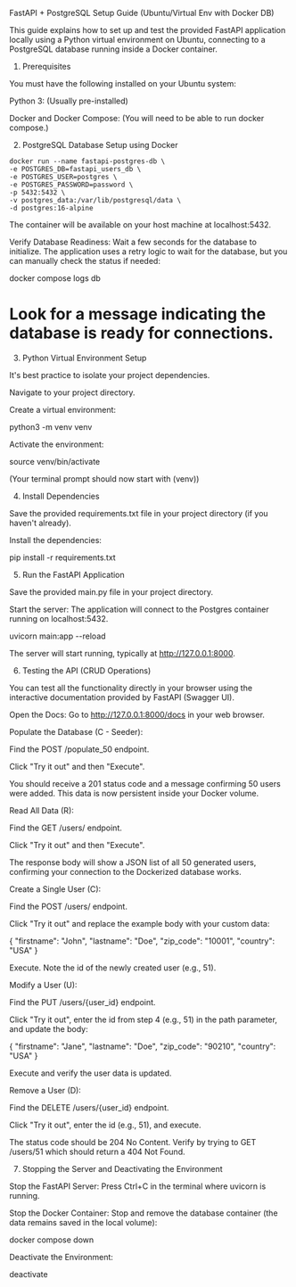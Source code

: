 FastAPI + PostgreSQL Setup Guide (Ubuntu/Virtual Env with Docker DB)

This guide explains how to set up and test the provided FastAPI application locally using a Python virtual environment on Ubuntu, connecting to a PostgreSQL database running inside a Docker container.

1. Prerequisites

You must have the following installed on your Ubuntu system:

Python 3: (Usually pre-installed)

Docker and Docker Compose: (You will need to be able to run docker compose.)

2. PostgreSQL Database Setup using Docker

```
docker run --name fastapi-postgres-db \
-e POSTGRES_DB=fastapi_users_db \
-e POSTGRES_USER=postgres \
-e POSTGRES_PASSWORD=password \
-p 5432:5432 \
-v postgres_data:/var/lib/postgresql/data \
-d postgres:16-alpine
```

The container will be available on your host machine at localhost:5432.

Verify Database Readiness:
Wait a few seconds for the database to initialize. The application uses a retry logic to wait for the database, but you can manually check the status if needed:

docker compose logs db
# Look for a message indicating the database is ready for connections.


3. Python Virtual Environment Setup

It's best practice to isolate your project dependencies.

Navigate to your project directory.

Create a virtual environment:

python3 -m venv venv


Activate the environment:

source venv/bin/activate


(Your terminal prompt should now start with (venv))

4. Install Dependencies

Save the provided requirements.txt file in your project directory (if you haven't already).

Install the dependencies:

pip install -r requirements.txt


5. Run the FastAPI Application

Save the provided main.py file in your project directory.

Start the server:
The application will connect to the Postgres container running on localhost:5432.

uvicorn main:app --reload


The server will start running, typically at http://127.0.0.1:8000.

6. Testing the API (CRUD Operations)

You can test all the functionality directly in your browser using the interactive documentation provided by FastAPI (Swagger UI).

Open the Docs: Go to http://127.0.0.1:8000/docs in your web browser.

Populate the Database (C - Seeder):

Find the POST /populate_50 endpoint.

Click "Try it out" and then "Execute".

You should receive a 201 status code and a message confirming 50 users were added. This data is now persistent inside your Docker volume.

Read All Data (R):

Find the GET /users/ endpoint.

Click "Try it out" and then "Execute".

The response body will show a JSON list of all 50 generated users, confirming your connection to the Dockerized database works.

Create a Single User (C):

Find the POST /users/ endpoint.

Click "Try it out" and replace the example body with your custom data:

{
  "firstname": "John",
  "lastname": "Doe",
  "zip_code": "10001",
  "country": "USA"
}


Execute. Note the id of the newly created user (e.g., 51).

Modify a User (U):

Find the PUT /users/{user_id} endpoint.

Click "Try it out", enter the id from step 4 (e.g., 51) in the path parameter, and update the body:

{
  "firstname": "Jane",
  "lastname": "Doe",
  "zip_code": "90210",
  "country": "USA"
}


Execute and verify the user data is updated.

Remove a User (D):

Find the DELETE /users/{user_id} endpoint.

Click "Try it out", enter the id (e.g., 51), and execute.

The status code should be 204 No Content. Verify by trying to GET /users/51 which should return a 404 Not Found.

7. Stopping the Server and Deactivating the Environment

Stop the FastAPI Server: Press Ctrl+C in the terminal where uvicorn is running.

Stop the Docker Container: Stop and remove the database container (the data remains saved in the local volume):

docker compose down


Deactivate the Environment:

deactivate
